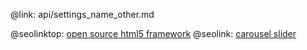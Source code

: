 @link: api/settings_name_other.md

@seolinktop: [open source html5 framework](https://webix.com)
@seolink: [carousel slider](https://webix.com/widget/carousel/)